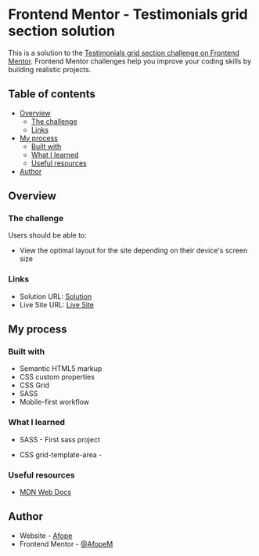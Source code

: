 # Frontend Mentor - Testimonials grid section solution

This is a solution to the [Testimonials grid section challenge on Frontend Mentor](https://www.frontendmentor.io/challenges/testimonials-grid-section-Nnw6J7Un7). Frontend Mentor challenges help you improve your coding skills by building realistic projects.

## Table of contents

- [Overview](#overview)
  - [The challenge](#the-challenge)
  - [Links](#links)
- [My process](#my-process)
  - [Built with](#built-with)
  - [What I learned](#what-i-learned)
  - [Useful resources](#useful-resources)
- [Author](#author)

## Overview

### The challenge

Users should be able to:

- View the optimal layout for the site depending on their device's screen size

### Links

- Solution URL: [Solution](https://www.frontendmentor.io/solutions/testimonials-grid-solution-dAY8V16FrB)
- Live Site URL: [Live Site](https://afopem.github.io/Testimonials-Grid-/)

## My process

### Built with

- Semantic HTML5 markup
- CSS custom properties
- CSS Grid
- SASS
- Mobile-first workflow

### What I learned

- SASS -
  First sass project

- CSS grid-template-area -

### Useful resources

- [MDN Web Docs](https://developer.mozilla.org/en-US/docs/Web/CSS/grid-template-areas)

## Author

- Website - [Afope](https://www.your-site.com)
- Frontend Mentor - [@AfopeM](https://www.frontendmentor.io/profile/AfopeM)
